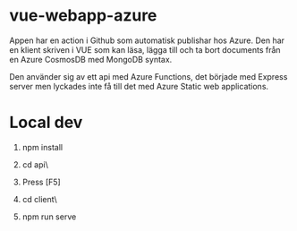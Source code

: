 # vue-webapp-azure

Appen har en action i Github som automatisk publishar hos Azure.
Den har en klient skriven i VUE som kan läsa, lägga till och ta bort documents från en Azure CosmosDB med MongoDB syntax.

Den använder sig av ett api med Azure Functions, det började med Express server men lyckades inte få till det med Azure Static web applications.



# Local dev
1. npm install

1. cd api\
2. Press [F5]

1. cd client\
2. npm run serve


